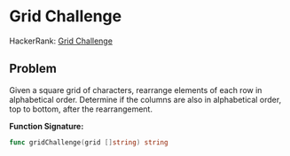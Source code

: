 # Grid Challenge

HackerRank: [Grid Challenge](https://www.hackerrank.com/challenges/one-week-preparation-kit-grid-challenge/problem)

## Problem
Given a square grid of characters, rearrange elements of each row in alphabetical order. Determine if the columns are also in alphabetical order, top to bottom, after the rearrangement.

**Function Signature:**
```go
func gridChallenge(grid []string) string
```
